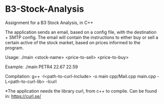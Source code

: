 # B3-Stock-Analysis
Assignment for a B3 Stock Analysis, in C++


The application sends an email, based on a config file, with the destination + SMTP config. 
The email will contain the instructions to either buy or sell a certain active of the stock market, based on prices informed to the program.


Usage: ./main \<stock-name\> \<price-to-sell\> \<price-to-buy\>

Example: ./main PETR4 22.67 22.59


Compilation: g++ -I\<path-to-curl-include\> -o main cpp/Mail.cpp main.cpp -L\<path-to-curl-lib\> -lcurl

*The application needs the library curl, from c++ to compile. Can be found in: https://curl.se/

